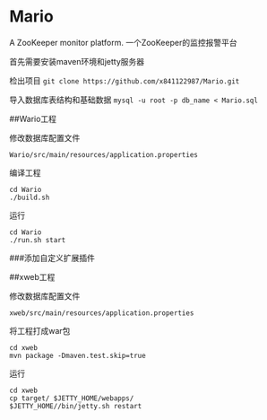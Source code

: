 # Mario

A ZooKeeper monitor platform.
一个ZooKeeper的监控报警平台

首先需要安装maven环境和jetty服务器

检出项目
`git clone https://github.com/x841122987/Mario.git`

导入数据库表结构和基础数据
`mysql -u root -p db_name < Mario.sql`

##Wario工程

修改数据库配置文件
```
Wario/src/main/resources/application.properties
```

编译工程
```
cd Wario
./build.sh
```

运行
```
cd Wario
./run.sh start
```

###添加自定义扩展插件

##xweb工程

修改数据库配置文件
```
xweb/src/main/resources/application.properties
```

将工程打成war包
```
cd xweb
mvn package -Dmaven.test.skip=true
```

运行
```
cd xweb
cp target/ $JETTY_HOME/webapps/
$JETTY_HOME//bin/jetty.sh restart
```
